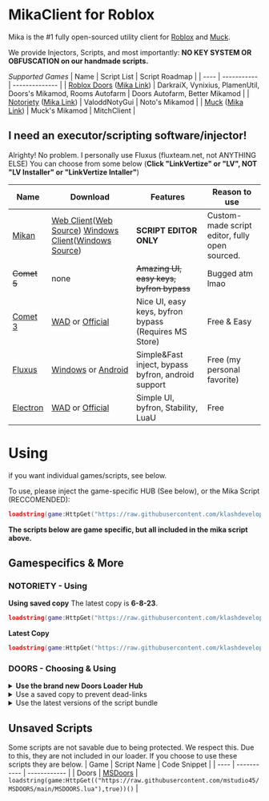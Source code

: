 # MikaClient for Roblox
Mika is the #1 fully open-sourced utility client for [Roblox](https://github.com/klashdevelopment/Mika-Roblox) and [Muck](https://github.com/klashdevelopment/Mika).

We provide Injectors, Scripts, and most importantly: **NO KEY SYSTEM OR OBFUSCATION on our handmade scripts.**

*Supported Games*
| Name | Script List | Script Roadmap |
| ---- | ----------- | -------------- |
| [Roblox Doors](https://web.roblox.com/games/6516141723) ([Mika Link](https://github.com/klashdevelopment/Mika-Roblox)) | DarkraiX, Vynixius, PlamenUtil, Doors's Mikamod, Rooms Autofarm | Doors Autofarm, Better Mikamod |
| [Notoriety](https://web.roblox.com/games/21532277) ([Mika Link](https://github.com/klashdevelopment/Mika-Roblox)) | ValoddNotyGui | Noto's Mikamod |
| [Muck](https://store.steampowered.com/app/1625450/Muck/) ([Mika Link](https://github.com/klashdevelopment/Mika)) | Muck's Mikamod | MitchClient |

## I need an executor/scripting software/injector!
Alrighty! No problem. I personally use Fluxus (fluxteam.net, not ANYTHING ELSE)
You can choose from some below (**Click "LinkVertize" or "LV", NOT "LV Installer" or "LinkVertize Intaller"**)

| Name | Download | Features | Reason to use |
| --- | --- | --- | --- |
| [Mikan](https://mika.fly.dev) | [Web Client](https://mika.fly.dev)([Web Source](https://github.com/klashdevelopment/Mikan)) [Windows Client](https://github.com/klashdevelopment/Mikan-Desktop/releases/latest)([Windows Source](https://github.com/klashdevelopment/Mikan-Desktop)) | **SCRIPT EDITOR ONLY** | Custom-made script editor, fully open sourced. |
| ~~Comet 5~~ | none | ~~Amazing UI, easy keys, byfron bypass~~ | Bugged atm lmao |
| [Comet 3](https://cometrbx.xyz) | [WAD](https://wearedevs.net/d/Comet) or [Official](https://cometrbx.xyz/download.html) | Nice UI, easy keys, byfron bypass (Requires MS Store) | Free & Easy |
| [Fluxus](https://fluxteam.net) | [Windows](https://fluxteam.net/dl) or [Android](https://fluxteam.net/android) | Simple&Fast inject, bypass byfron, android support | Free (my personal favorite) |
| [Electron](https://ryos.lol/) | [WAD](https://wearedevs.net/d/Electron) or [Official](https://ryos.lol/) | Simple UI, byfron, Stability, LuaU | Free |


# Using
if you want individual games/scripts, see below.

To use, please inject the game-specific HUB (See below), or the Mika Script (RECCOMENDED):
```lua
loadstring(game:HttpGet("https://raw.githubusercontent.com/klashdevelopment/Mika-Roblox/main/loaders/MikaHub.lua"))()
```

**The scripts below are game specific, but all included in the mika script above.**

## Gamespecifics & More
### NOTORIETY - Using
**Using saved copy**
The latest copy is **6-8-23**.
```lua
loadstring(game:HttpGet("https://raw.githubusercontent.com/klashdevelopment/Mika-Roblox/main/loaders/notoriety/Load-6-08-23.lua"))()
```
**Latest Copy**
```lua
loadstring(game:HttpGet("https://raw.githubusercontent.com/klashdevelopment/Mika-Roblox/main/loaders/notoriety/Loader.lua"))()
```



### DOORS - Choosing & Using
<details>
  <summary><b>Use the brand new Doors Loader Hub</b></summary>
  
  From this new hub, you can access all the scripts in one!
  
  ```lua
  loadstring(game:HttpGet("https://raw.githubusercontent.com/klashdevelopment/Mika-Roblox/main/loaders/doors/DoorsHub.lua"))()
  ```
  
</details>
<details>
<summary>Use a saved copy to prevent dead-links</summary>

Simply head over to the [Saved Copy Loaders](https://github.com/klashdevelopment/Mika-Roblox/tree/main/loaders/doors/Saved%20Copies) and pick the latest one.
In this example we will use "4-21-23".
  
Change "4-21-23" at the end of this command with your picked version.
```lua
loadstring(game:HttpGet("https://raw.githubusercontent.com/klashdevelopment/Mika-Roblox/main/loaders/doors/Saved%20Copies/Load-4-21-23.lua"))()
```
  
Then, add this into your scripting software and load it up!<br>

| Pros      | Cons |
| ----------- | ----------- |
| Prevents deadlinks      | You will have to manually update it every time it updates.       |
| Code will not be modified   | If the game releases an anticheat for this version, you may be at risk of getting banned.        |
</details>
<details>
  
<summary>Use the latest versions of the script bundle</summary>

Simply use the [one main Loader](https://github.com/klashdevelopment/Mika-Roblox/tree/main/loaders/doors/Loader.lua) as the link in your script!

```lua
loadstring(game:HttpGet("https://raw.githubusercontent.com/klashdevelopment/Mika-Roblox/main/loaders/doors/Loader.lua"))()
```

A this into your scripting software, inject, and load it up!
  
  
| Pros      | Cons |
| ----------- | ----------- |
| Always recive the latest version.      | If the link changes on any of the scripts, you will get a deadlink. We try to keep our links updated       |
| Recive the latest bypasses.   | Features may be removed in future updates.        |
</details>

## Unsaved Scripts

Some scripts are not savable due to being protected. We respect this.  Due to this, they are not included in our loader. If you choose to use these scripts they are below.
| Game | Script Name | Code Snippet |
| ---- | ----------- | ------------ |
| Doors | [MSDoors](https://github.com/mstudio45/MSDOORS) | `loadstring(game:HttpGet(("https://raw.githubusercontent.com/mstudio45/MSDOORS/main/MSDOORS.lua"),true))()` |
